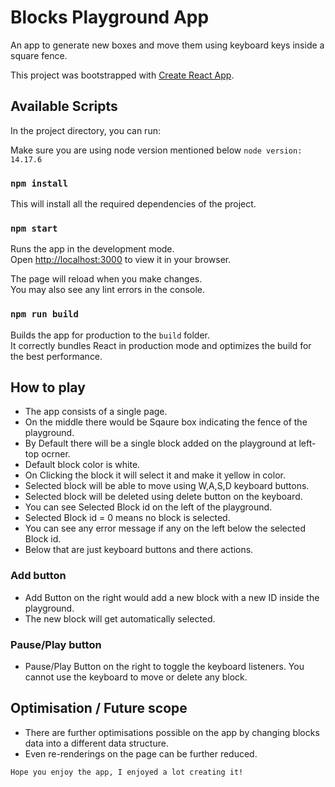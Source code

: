 # Blocks Playground App

An app to generate new boxes and move them using keyboard keys inside a square fence.

This project was bootstrapped with [Create React App](https://github.com/facebook/create-react-app).

## Available Scripts

In the project directory, you can run:

Make sure you are using node version mentioned below
`node version: 14.17.6`

### `npm install`

This will install all the required dependencies of the project.

### `npm start`

Runs the app in the development mode.\
Open [http://localhost:3000](http://localhost:3000) to view it in your browser.

The page will reload when you make changes.\
You may also see any lint errors in the console.

### `npm run build`

Builds the app for production to the `build` folder.\
It correctly bundles React in production mode and optimizes the build for the best performance.

## How to play

- The app consists of a single page.
- On the middle there would be Sqaure box indicating the fence of the playground.
- By Default there will be a single block added on the playground at left-top ocrner.
- Default block color is white.
- On Clicking the block it will select it and make it yellow in color.
- Selected block will be able to move using W,A,S,D keyboard buttons.
- Selected block will be deleted using delete button on the keyboard.
- You can see Selected Block id on the left of the playground.
- Selected Block id = 0 means no block is selected. 
- You can see any error message if any on the left below the selected Block id.
- Below that are just keyboard buttons and there actions.

### Add button
- Add Button on the right would add a new block with a new ID inside the playground.
- The new block will get automatically selected.

### Pause/Play button
- Pause/Play Button on the right to toggle the keyboard listeners. You cannot use the keyboard to move or delete any block.


## Optimisation / Future scope
- There are further optimisations possible on the app by changing blocks data into a different data structure.
- Even re-renderings on the page can be further reduced.


`Hope you enjoy the app, I enjoyed a lot creating it!`
